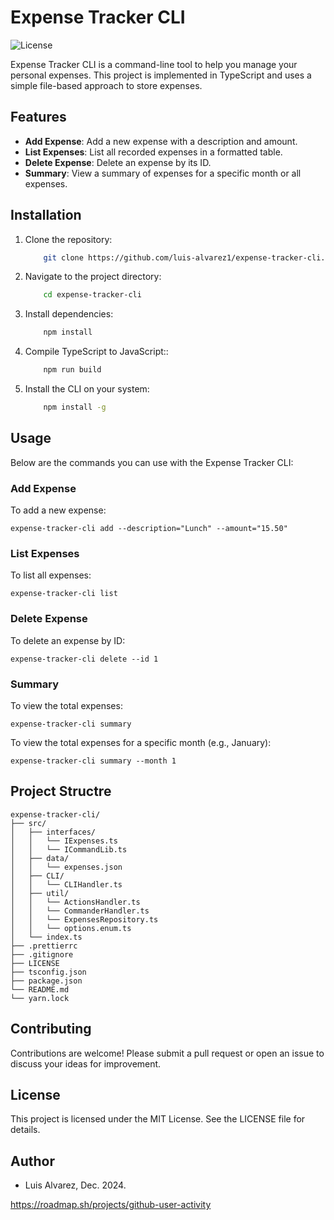 # Expense Tracker CLI

![License](https://img.shields.io/github/license/luis-alvarez1/expense-tracker-cli)

Expense Tracker CLI is a command-line tool to help you manage your personal expenses. This project is implemented in TypeScript and uses a simple file-based approach to store expenses.

## Features

-   **Add Expense**: Add a new expense with a description and amount.
-   **List Expenses**: List all recorded expenses in a formatted table.
-   **Delete Expense**: Delete an expense by its ID.
-   **Summary**: View a summary of expenses for a specific month or all expenses.

## Installation

1. Clone the repository:
    ```bash
    	git clone https://github.com/luis-alvarez1/expense-tracker-cli.git
    ```
2. Navigate to the project directory:
    ```bash
    	cd expense-tracker-cli
    ```
3. Install dependencies:
    ```bash
    	npm install
    ```
4. Compile TypeScript to JavaScript::

    ```bash
    	npm run build
    ```

5. Install the CLI on your system:

    ```bash
    	npm install -g
    ```

## Usage

Below are the commands you can use with the Expense Tracker CLI:

### Add Expense

To add a new expense:

```
expense-tracker-cli add --description="Lunch" --amount="15.50"
```

### List Expenses

To list all expenses:

```
expense-tracker-cli list
```

### Delete Expense

To delete an expense by ID:

```
expense-tracker-cli delete --id 1
```

### Summary

To view the total expenses:

```
expense-tracker-cli summary
```

To view the total expenses for a specific month (e.g., January):

```
expense-tracker-cli summary --month 1
```

## Project Structre

```
expense-tracker-cli/
├── src/
│   ├── interfaces/
│   │   └── IExpenses.ts
│   │   └── ICommandLib.ts
│   ├── data/
│   │   └── expenses.json
│   ├── CLI/
│   │   └── CLIHandler.ts
│   ├── util/
│   │   └── ActionsHandler.ts
│   │   └── CommanderHandler.ts
│   │   └── ExpensesRepository.ts
│   │   └── options.enum.ts
│   └── index.ts
├── .prettierrc
├── .gitignore
├── LICENSE
├── tsconfig.json
├── package.json
└── README.md
└── yarn.lock
```

## Contributing

Contributions are welcome! Please submit a pull request or open an issue to discuss your ideas for improvement.

## License

This project is licensed under the MIT License. See the LICENSE file for details.

## Author

-   Luis Alvarez, Dec. 2024.

https://roadmap.sh/projects/github-user-activity
